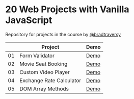 # 20 Web Projects with Vanilla JavaScript

Repository for projects in the course by [@bradtraversy](https://github.com/bradtraversy)

|     | Project                  | Demo                                                                               |
| --- | ------------------------ | ---------------------------------------------------------------------------------- |
| 01  | Form Validator           | [Demo](https://raubaca.github.io/20-projects-vanilla-js/form-validator/)           |
| 02  | Movie Seat Booking       | [Demo](https://raubaca.github.io/20-projects-vanilla-js/movie-seat-booking/)       |
| 03  | Custom Video Player      | [Demo](https://raubaca.github.io/20-projects-vanilla-js/custom-video-player/)      |
| 04  | Exchange Rate Calculator | [Demo](https://raubaca.github.io/20-projects-vanilla-js/exchange-rate-calculator/) |
| 05  | DOM Array Methods        | [Demo](https://raubaca.github.io/20-projects-vanilla-js/dom-array-methods/)        |
